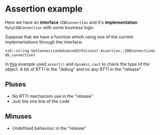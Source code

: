 # Assertion example #

Here we have an **interface** `IDBConnection` and it's **implementation** `MySqlDBConnection` with some business logic.

Suppose that we have a function which using one of the current implementations through the interface:

`std::string GetConnectionAdvancedInfo(const Assertion::IDBConnection& db_connection)`

In [this](/test/AssertionTest.cpp) example used `assert()` and `dynamic_cast` to check the type of the object.
A bit of RTTI in the "debug" and no any RTTI in the "release".

## Pluses ##

- No RTTI mechanism use in the "release"
- Just the one line of the code

## Minuses ##

- Undefined behaviour in the "release"
